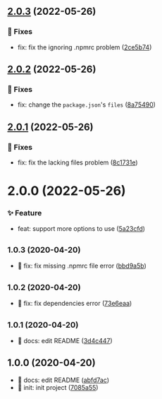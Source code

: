 ## [2.0.3](https://github.com/MrWindlike/git-flow-emoji/compare/v2.0.2...v2.0.3) (2022-05-26)


### 🐛 Fixes

* fix: fix the ignoring .npmrc problem ([2ce5b74](https://github.com/MrWindlike/git-flow-emoji/commit/2ce5b74))


## [2.0.2](https://github.com/MrWindlike/git-flow-emoji/compare/v2.0.1...v2.0.2) (2022-05-26)


### 🐛 Fixes

* fix: change the `package.json`'s `files` ([8a75490](https://github.com/MrWindlike/git-flow-emoji/commit/8a75490))


## [2.0.1](https://github.com/MrWindlike/git-flow-emoji/compare/v2.0.0...v2.0.1) (2022-05-26)


### 🐛 Fixes

* fix: fix the lacking files problem ([8c1731e](https://github.com/MrWindlike/git-flow-emoji/commit/8c1731e))


# 2.0.0 (2022-05-26)
### ✨ Feature

* feat: support more options to use ([5a23cfd](https://github.com/MrWindlike/git-flow-emoji/commit/5a23cfd))

## <small>1.0.3 (2020-04-20)</small>

* :bug: fix: fix missing .npmrc file error ([bbd9a5b](https://github.com/MrWindlike/git-flow-emoji/commit/bbd9a5b))



## <small>1.0.2 (2020-04-20)</small>

* :bug: fix: fix dependencies error ([73e6eaa](https://github.com/MrWindlike/git-flow-emoji/commit/73e6eaa))



## <small>1.0.1 (2020-04-20)</small>

* :memo: docs: edit README ([3d4c447](https://github.com/MrWindlike/git-flow-emoji/commit/3d4c447))



## 1.0.0 (2020-04-20)

* :memo: docs: edit README ([abfd7ac](https://github.com/MrWindlike/git-flow-emoji/commit/abfd7ac))
* :tada: init: init project ([7085a55](https://github.com/MrWindlike/git-flow-emoji/commit/7085a55))



